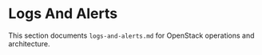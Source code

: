 # Logs And Alerts

This section documents `logs-and-alerts.md` for OpenStack operations and architecture.